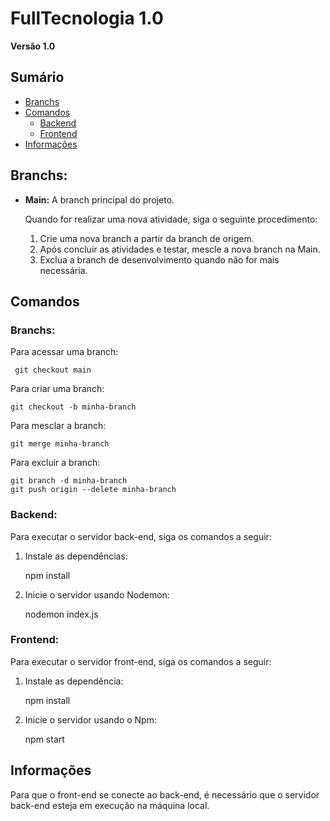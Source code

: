 # FullTecnologia 1.0

**Versão 1.0**

## Sumário

- [Branchs](#branchs)
- [Comandos](#comandos)
  - [Backend](#backend)
  - [Frontend](#frontend)
- [Informações](#informações)

## Branchs:

- **Main:** A branch principal do projeto.

  Quando for realizar uma nova atividade, siga o seguinte procedimento:

  1. Crie uma nova branch a partir da branch de origem.
  2. Após concluir as atividades e testar, mescle a nova branch na Main.
  3. Exclua a branch de desenvolvimento quando não for mais necessária.

## Comandos

### Branchs:

Para acessar uma branch:

     git checkout main

Para criar uma branch:

    git checkout -b minha-branch

Para mesclar a branch:

    git merge minha-branch

Para excluir a branch:

    git branch -d minha-branch
    git push origin --delete minha-branch

### Backend:

Para executar o servidor back-end, siga os comandos a seguir:

1. Instale as dependências:

   npm install

2. Inicie o servidor usando Nodemon:

   nodemon index.js

### Frontend:

Para executar o servidor front-end, siga os comandos a seguir:

1. Instale as dependência:

   npm install

2. Inicie o servidor usando o Npm:

   npm start

## Informações

Para que o front-end se conecte ao back-end, é necessário que o servidor back-end esteja em execução na máquina local.
